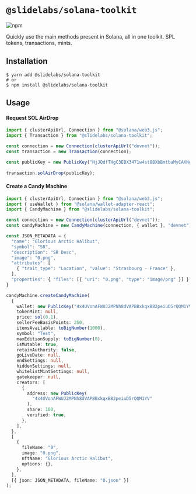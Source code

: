 # `@slidelabs/solana-toolkit`

![npm](https://img.shields.io/npm/v/@slidelabs/solana-toolkit)

Quickly use the main methods present in Solana, all in one toolkit. SPL tokens, transactions, mints.

## Installation

```shell
$ yarn add @slidelabs/solana-toolkit
# or
$ npm install @slidelabs/solana-toolkit
```

## Usage

#### Request SOL AirDrop
```typescript
import { clusterApiUrl, Connection } from "@solana/web3.js";
import { Transaction } from "@slidelabs/solana-toolkit";

const connection = new Connection(clusterApiUrl("devnet"));
const transaction = new Transaction(connection);

const publicKey = new PublicKey("HjJQdfTHgC3EBX3471w4st8BXbBmtbaMyCAXNgcUb7dq");
 
transaction.solAirDrop(publicKey);
```

#### Create a Candy Machine
```typescript
import { clusterApiUrl, Connection } from "@solana/web3.js";
import { useWallet } from "@solana/wallet-adapter-react";
import { CandyMachine } from "@slidelabs/solana-toolkit";

const connection = new Connection(clusterApiUrl("devnet"));
const candyMachine = new CandyMachine(connection, { wallet }, "devnet");

const JSON_METADATA = {
  "name": "Glorious Arctic Halibut",
  "symbol": "SR",
  "description": "SR Desc",
  "image": "0.png",
  "attributes": [
    { "trait_type": "Location", "value": "Strasbourg - France" },
  ],
  "properties": { "files": [{ "uri": "0.png", "type": "image/png" }] }
}

candyMachine.createCandyMachine(
  {
    wallet: new PublicKey("4x4UVonAFWUJ2MPNh8dVAPBBxkqxB82peiuD5rQQM1YV"),
    tokenMint: null,
    price: sol(0.1),
    sellerFeeBasisPoints: 250,
    itemsAvailable: toBigNumber(1000),
    symbol: "Test",
    maxEditionSupply: toBigNumber(0),
    isMutable: true,
    retainAuthority: false,
    goLiveDate: null,
    endSettings: null,
    hiddenSettings: null,
    whitelistMintSettings: null,
    gatekeeper: null,
    creators: [
      {
        address: new PublicKey(
          "4x4UVonAFWUJ2MPNh8dVAPBBxkqxB82peiuD5rQQM1YV"
        ),
        share: 100,
        verified: true,
      },
    ],
  },
  [
    {
      fileName: "0",
      image: "0.png",
      nftName: "Glorious Arctic Halibut",
      options: {},
    },
  ],
  [{ json: JSON_METADATA, fileName: "0.json" }]
);
```
